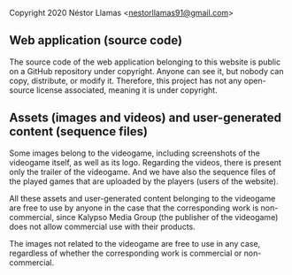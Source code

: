 Copyright 2020 Néstor Llamas <<nestorllamas91@gmail.com>>

## Web application (source code)

The source code of the web application belonging to this website is public on a GitHub repository under copyright. Anyone can see it, but nobody can copy, distribute, or modify it. Therefore, this project has not any open-source license associated, meaning it is under copyright.

## Assets (images and videos) and user-generated content (sequence files)

Some images belong to the videogame, including screenshots of the videogame itself, as well as its logo. Regarding the videos, there is present only the trailer of the videogame. And we have also the sequence files of the played games that are uploaded by the players (users of the website).

All these assets and user-generated content belonging to the videogame are free to use by anyone in the case that the corresponding work is non-commercial, since Kalypso Media Group (the publisher of the videogame) does not allow commercial use with their products.

The images not related to the videogame are free to use in any case, regardless of whether the corresponding work is commercial or non-commercial.
